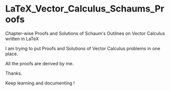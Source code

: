 # LaTeX_Vector_Calculus_Schaums_Proofs
Chapter-wise Proofs and Solutions of Schaum's Outilnes on Vector Calculus written in LaTeX

I am trying to put Proofs and Solutions of Vector Calculus problems in one place.

All the proofs are derived by me.

Thanks.

Keep learning and documenting !
